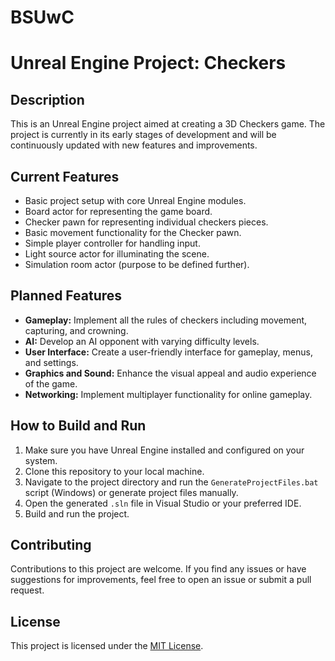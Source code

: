 # BSUwC

# Unreal Engine Project: Checkers

## Description

This is an Unreal Engine project aimed at creating a 3D Checkers game. The project is currently in its early stages of development and will be continuously updated with new features and improvements. 

## Current Features

* Basic project setup with core Unreal Engine modules.
* Board actor for representing the game board.
* Checker pawn for representing individual checkers pieces.
* Basic movement functionality for the Checker pawn.
* Simple player controller for handling input.
* Light source actor for illuminating the scene.
* Simulation room actor (purpose to be defined further).

## Planned Features

* **Gameplay:** Implement all the rules of checkers including movement, capturing, and crowning.
* **AI:** Develop an AI opponent with varying difficulty levels.
* **User Interface:** Create a user-friendly interface for gameplay, menus, and settings.
* **Graphics and Sound:** Enhance the visual appeal and audio experience of the game.
* **Networking:** Implement multiplayer functionality for online gameplay.

## How to Build and Run

1. Make sure you have Unreal Engine installed and configured on your system.
2. Clone this repository to your local machine.
3. Navigate to the project directory and run the `GenerateProjectFiles.bat` script (Windows) or generate project files manually.
4. Open the generated `.sln` file in Visual Studio or your preferred IDE.
5. Build and run the project.

## Contributing

Contributions to this project are welcome. If you find any issues or have suggestions for improvements, feel free to open an issue or submit a pull request.

## License

This project is licensed under the [MIT License](LICENSE).
